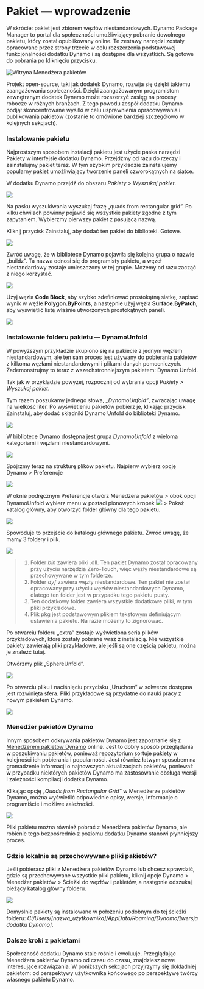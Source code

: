 # Pakiet — wprowadzenie

W skrócie: pakiet jest zbiorem węzłów niestandardowych. Dynamo Package Manager to portal dla społeczności umożliwiający pobranie dowolnego pakietu, który został opublikowany online. Te zestawy narzędzi zostały opracowane przez strony trzecie w celu rozszerzenia podstawowej funkcjonalności dodatku Dynamo i są dostępne dla wszystkich. Są gotowe do pobrania po kliknięciu przycisku.

![Witryna Menedżera pakietów](../images/6-2/1/dpm.jpg)

Projekt open-source, taki jak dodatek Dynamo, rozwija się dzięki takiemu zaangażowaniu społeczności. Dzięki zaangażowanym programistom zewnętrznym dodatek Dynamo może rozszerzyć zasięg na procesy robocze w różnych branżach. Z tego powodu zespół dodatku Dynamo podjął skoncentrowane wysiłki w celu usprawnienia opracowywania i publikowania pakietów (zostanie to omówione bardziej szczegółowo w kolejnych sekcjach).

### Instalowanie pakietu

Najprostszym sposobem instalacji pakietu jest użycie paska narzędzi Pakiety w interfejsie dodatku Dynamo. Przejdźmy od razu do rzeczy i zainstalujmy pakiet teraz. W tym szybkim przykładzie zainstalujemy popularny pakiet umożliwiający tworzenie paneli czworokątnych na siatce.

W dodatku Dynamo przejdź do obszaru _Pakiety > Wyszukaj pakiet_.

![](../images/6-2/1/packageintroduction-installingapackage01.jpg)

Na pasku wyszukiwania wyszukaj frazę „quads from rectangular grid”. Po kilku chwilach powinny pojawić się wszystkie pakiety zgodne z tym zapytaniem. Wybierzmy pierwszy pakiet z pasującą nazwą.

Kliknij przycisk Zainstaluj, aby dodać ten pakiet do biblioteki. Gotowe.

![](../images/6-2/1/packageintroduction-installingapackage02.jpg)

Zwróć uwagę, że w bibliotece Dynamo pojawiła się kolejna grupa o nazwie „buildz”. Ta nazwa odnosi się do programisty pakietu, a węzeł niestandardowy zostaje umieszczony w tej grupie. Możemy od razu zacząć z niego korzystać.

![](../images/6-2/1/packageintroduction-installingapackage03.jpg)

Użyj węzła **Code Block**, aby szybko zdefiniować prostokątną siatkę, zapisać wynik w węźle **Polygon.ByPoints**, a następnie użyj węzła **Surface.ByPatch**, aby wyświetlić listę właśnie utworzonych prostokątnych paneli.

![](../images/6-2/1/packageintroduction-installingapackage04.jpg)

### Instalowanie folderu pakietu — DynamoUnfold

W powyższym przykładzie skupiono się na pakiecie z jednym węzłem niestandardowym, ale ten sam proces jest używany do pobierania pakietów z kilkoma węzłami niestandardowymi i plikami danych pomocniczych. Zademonstrujmy to teraz z wszechstronniejszym pakietem: Dynamo Unfold.

Tak jak w przykładzie powyżej, rozpocznij od wybrania opcji _Pakiety > Wyszukaj pakiet_.

Tym razem poszukamy jednego słowa, _„DynamoUnfold”_, zwracając uwagę na wielkość liter. Po wyświetleniu pakietów pobierz je, klikając przycisk Zainstaluj, aby dodać składniki Dynamo Unfold do biblioteki Dynamo.

![](../images/6-2/1/packageintroduction-installingpackagefolder01.jpg)

W bibliotece Dynamo dostępna jest grupa _DynamoUnfold_ z wieloma kategoriami i węzłami niestandardowymi.

![](../images/6-2/1/packageintroduction-installingpackagefolder02.jpg)

Spójrzmy teraz na strukturę plików pakietu. Najpierw wybierz opcję Dynamo > Preferencje

![](../images/6-2/1/packageintroduction-installingpackagefolder03.jpg)

W oknie podręcznym Preferencje otwórz Menedżera pakietów > obok opcji DynamoUnfold wybierz menu w postaci pionowych kropek ![](../images/6-2/1/packageintroduction-verticaldotsmenu.jpg) > Pokaż katalog główny, aby otworzyć folder główny dla tego pakietu.

![](../images/6-2/1/packageintroduction-installingpackagefolder04.jpg)

Spowoduje to przejście do katalogu głównego pakietu. Zwróć uwagę, że mamy 3 foldery i plik.

![](../images/6-2/1/packageintroduction-installingpackagefolder05.jpg)

> 1. Folder _bin_ zawiera pliki .dll. Ten pakiet Dynamo został opracowany przy użyciu narzędzia Zero-Touch, więc węzły niestandardowe są przechowywane w tym folderze.
> 2. Folder _dyf_ zawiera węzły niestandardowe. Ten pakiet nie został opracowany przy użyciu węzłów niestandardowych Dynamo, dlatego ten folder jest w przypadku tego pakietu pusty.
> 3. Ten dodatkowy folder zawiera wszystkie dodatkowe pliki, w tym pliki przykładowe.
> 4. Plik pkg jest podstawowym plikiem tekstowym definiującym ustawienia pakietu. Na razie możemy to zignorować.

Po otwarciu folderu „extra” zostaje wyświetlona seria plików przykładowych, które zostały pobrane wraz z instalacją. Nie wszystkie pakiety zawierają pliki przykładowe, ale jeśli są one częścią pakietu, można je znaleźć tutaj.

Otwórzmy plik „SphereUnfold”.

![](../images/6-2/1/rd2.jpg)

Po otwarciu pliku i naciśnięciu przycisku „Uruchom” w solwerze dostępna jest rozwinięta sfera. Pliki przykładowe są przydatne do nauki pracy z nowym pakietem Dynamo.

![](<../images/6-2/1/packageintroduction-installingpackagefolder07 (1) (2).jpg>)

### Menedżer pakietów Dynamo

Innym sposobem odkrywania pakietów Dynamo jest zapoznanie się z [Menedżerem pakietów Dynamo](http://dynamopackages.com) online. Jest to dobry sposób przeglądania w poszukiwaniu pakietów, ponieważ repozytorium sortuje pakiety w kolejności ich pobierania i popularności. Jest również łatwym sposobem na gromadzenie informacji o najnowszych aktualizacjach pakietów, ponieważ w przypadku niektórych pakietów Dynamo ma zastosowanie obsługa wersji i zależności kompilacji dodatku Dynamo.

Klikając opcję _„Quads from Rectangular Grid”_ w Menedżerze pakietów Dynamo, można wyświetlić odpowiednie opisy, wersje, informacje o programiście i możliwe zależności.

![](../images/6-2/1/dpm2.jpg)

Pliki pakietu można również pobrać z Menedżera pakietów Dynamo, ale robienie tego bezpośrednio z poziomu dodatku Dynamo stanowi płynniejszy proces.

### Gdzie lokalnie są przechowywane pliki pakietów?

Jeśli pobierasz pliki z Menedżera pakietów Dynamo lub chcesz sprawdzić, gdzie są przechowywane wszystkie pliki pakietu, kliknij opcje Dynamo > Menedżer pakietów > Ścieżki do węzłów i pakietów, a następnie odszukaj bieżący katalog główny folderu.

![](../images/6-2/1/packageintroduction-installingpackagefolder08.jpg)

Domyślnie pakiety są instalowane w położeniu podobnym do tej ścieżki folderu: _C:/Users/[nazwa_użytkownika]/AppData/Roaming/Dynamo/[wersja dodatku Dynamo]_.

### Dalsze kroki z pakietami

Społeczność dodatku Dynamo stale rośnie i ewoluuje. Przeglądając Menedżera pakietów Dynamo od czasu do czasu, znajdziesz nowe interesujące rozwiązania. W poniższych sekcjach przyjrzymy się dokładniej pakietom: od perspektywy użytkownika końcowego po perspektywę twórcy własnego pakietu Dynamo.
